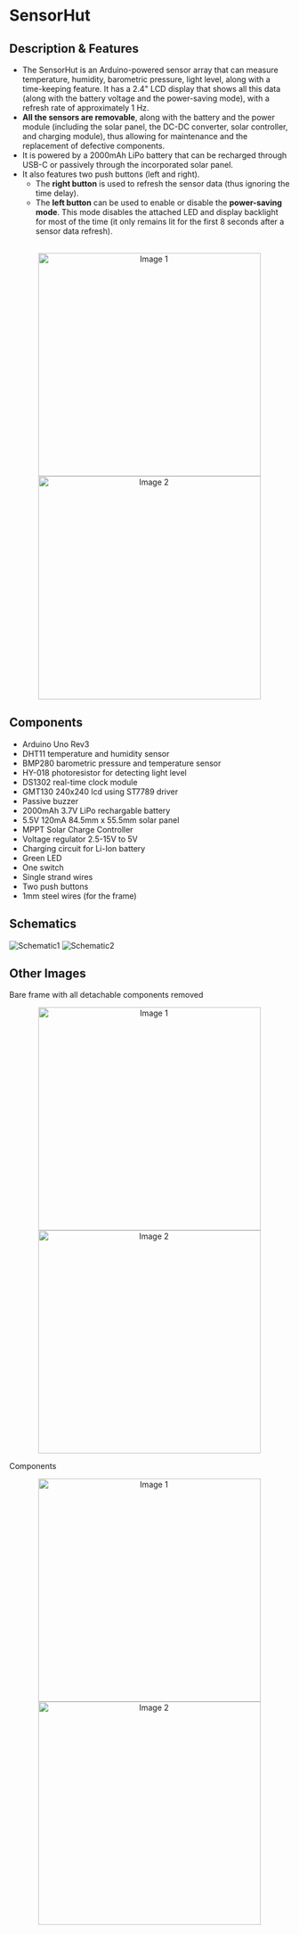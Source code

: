 # SensorHut
## Description & Features
- The SensorHut is an Arduino-powered sensor array that can measure temperature, humidity, barometric pressure, light level, along with a time-keeping feature. It has a 2.4" LCD display that shows all this data (along with the battery voltage and the power-saving mode), with a refresh rate of approximately 1 Hz.
- <strong>All the sensors are removable</strong>, along with the battery and the power module (including the solar panel, the DC-DC converter, solar controller, and charging module), thus allowing for maintenance and the replacement of defective components.
- It is powered by a 2000mAh LiPo battery that can be recharged through USB-C or passively through the incorporated solar panel.
- It also features two push buttons (left and right).
  - The <strong>right button</strong> is used to refresh the sensor data (thus ignoring the time delay).
  - The <strong>left button</strong> can be used to enable or disable the <strong>power-saving mode</strong>. This mode disables the attached LED and display backlight for most of the time (it only remains lit for the first 8 seconds after a sensor data refresh).
    
<p align="center"><br>
  <img src="https://github.com/AndreiBertescu/SensorHut/assets/126001291/dd75fdbe-2ac5-4cdf-b565-bf0fa5709cc7" width="400" alt="Image 1">
  <img src="https://github.com/AndreiBertescu/SensorHut/assets/126001291/520b7183-37d1-44b8-b051-6cda2a163015" width="400" alt="Image 2">
</p>

## Components
- Arduino Uno Rev3
- DHT11 temperature and humidity sensor
- BMP280 barometric pressure and temperature sensor
- HY-018 photoresistor for detecting light level
- DS1302 real-time clock module
- GMT130 240x240 lcd using ST7789 driver
- Passive buzzer
- 2000mAh 3.7V LiPo rechargable battery
- 5.5V 120mA 84.5mm x 55.5mm solar panel
- MPPT Solar Charge Controller
- Voltage regulator 2.5-15V to 5V
- Charging circuit for Li-Ion battery
- Green LED
- One switch
- Single strand wires
- Two push buttons
- 1mm steel wires (for the frame)


## Schematics
![Schematic1](https://github.com/AndreiBertescu/SensorHut/assets/126001291/dc3ed218-7b95-4bda-ba9b-36e1568e4085)
![Schematic2](https://github.com/AndreiBertescu/SensorHut/assets/126001291/4d6c4f88-61c4-4152-8422-c382b5eaca3c)


## Other Images
Bare frame with all detachable components removed 
<p align="center">
  <img src="https://github.com/AndreiBertescu/SensorHut/assets/126001291/0c8be7b0-a188-4d4c-afc6-682cc39ee0b4" width="400" alt="Image 1">
  <img src="https://github.com/AndreiBertescu/SensorHut/assets/126001291/7171b2f4-20a1-4e05-8352-f7f4256d8491" width="400" alt="Image 2">
</p>

Components
<p align="center">
  <img src="https://github.com/AndreiBertescu/SensorHut/assets/126001291/6f095a60-3a2a-462e-828e-9cf62da795ed" width="400" alt="Image 1">
  <img src="https://github.com/AndreiBertescu/SensorHut/assets/126001291/20773fd0-5b10-4ed9-9a0b-dbfabeb3b997" width="400" alt="Image 2">
</p>
